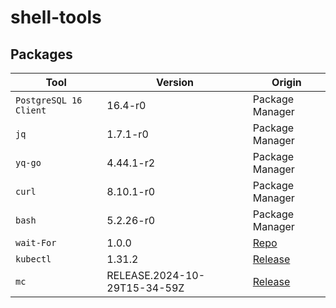 # shell-tools


## Packages

| Tool | Version | Origin |
|---|---|---|
| `PostgreSQL 16 Client` | 16.4-r0 | Package Manager |
| `jq` | 1.7.1-r0 | Package Manager |
| `yq-go` | 4.44.1-r2 | Package Manager |
| `curl`  | 8.10.1-r0 | Package Manager |
| `bash`  | 5.2.26-r0 | Package Manager |
| `wait-For` | 1.0.0 | [Repo](https://github.com/mrako/wait-for/releases) | 
| `kubectl` | 1.31.2 | [Release](https://kubernetes.io/docs/tasks/tools/install-kubectl-linux/#install-kubectl-binary-with-curl-on-linux) |
| `mc` | RELEASE.2024-10-29T15-34-59Z | [Release](https://dl.min.io/client/mc/release/linux-amd64/) |

